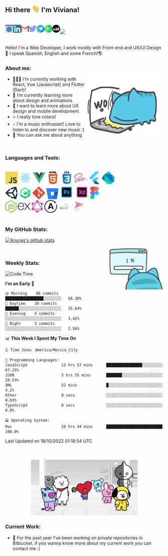 <!--**vivavv/vivavv** -->

## Hi there <img src="images/hi.gif" width="25px"> I'm Viviana!

<br/>
<!-- Buttons -->
<a href="https://vivavv.netlify.app/">
  <img align="left" alt="Portfolio" title="Portfolio" height="25" width="25" src="images/portfolio-img.svg">
</a>
<a href="https://www.linkedin.com/in/vivianavrc/">
  <img align="left" alt="LinkedIn" title="LinkedIn" height="25" width="25" src="images/linkedn-img.svg">
</a>
<a href="mailto:vivianavrc27@gmail.com">
 <img align="left" alt="Gmail" title="Gmail" height="25" width="25" src="images/gmail-img.svg">
</a>
<a href="https://twitter.com/ViviRod27">
 <img align="left" alt="Twitter" title="Twitter" height="25" width="25" src="images/twitter-img.svg">
</a>
<a href="https://t.me/vivavv">
 <img align="left" alt="Telegram" title="Telegram" height="25" width="25" src="images/telegram-img.svg">
</a>
<a href="https://open.spotify.com/user/vivavv">
 <img align="left" alt="Spotify" title="Spotify" height="25" width="25" src="images/spotify-img.svg">
</a>
<a href="https://www.deezer.com/es/profile/2164992848">
 <img align="left" alt="Deezer" title="Deezer" height="25" width="25" src="images/deezer-img.svg">
</a>
</span>

![](https://komarev.com/ghpvc/?username=vivavv&color=blueviolet&label=views)

<br />
<span>
Hello! I'm a Web Developer, I work mostly with Front-end and UX/UI Design👾 I speak Spanish, English and some French!🌎
</span>

<!-- Description -->

### About me:

<img src="images/capoo-work.gif" width="250" height="190" align="right" alt="capoo-work-gif"/>

- 👩🏻‍💻 I’m currently working with React, Vue (Javascript) and Flutter (Dart)!
- 🚀 I’m currently learning more about design and animations
- 🔎 I want to learn more about UX design and mobile development
- ⭐️ I really love colors!
- 🎶 I'm a music enthusiast! Love to listen to and discover new music :)
- 💬 You can ask me about anything

<br />
<!-- Languages and Tools -->

### Languages and Tools:

<br />
<code><img height="40" src="images/javascript-icon.png" alt="javascript"></code>
<code><img height="40" src="images/react-icon.png" alt="react"></code>
<code><img height="40" src="images/vue-icon.png" alt="vue"></code>
<code><img height="40" src="images/html-icon.png" alt="html"></code>
<code><img height="40" src="images/css-icon.png" alt="css"></code>
<code><img height="40" src="images/sass-icon.png" alt="sass"></code>
<code><img height="40" src="images/flutter-icon.svg" alt="flutter"></code>
<code><img height="40" src="images/dartlang-icon.svg" alt="dart"></code>
<br />
<code><img height="40" src="images/unity-icon.svg" alt="unity"></code>
<code><img height="40" src="images/c-sharp-icon.png" alt="csharp"></code>
<code><img height="40" src="images/git-icon.svg" alt="git"></code>
<code><img height="35" src="images/bitbucket-icon.svg" alt="bitbucket"></code>
<code><img height="45" src="images/adobe-photoshop-icon.png" alt="photoshop"></code>
<code><img height="45" src="images/adobe-xd-icon.png" alt="xd"></code>
<code><img height="40" src="images/figma-icon.png" alt="xd"></code>
<br />
<code><img height="40" src="images/nodejs-icon.svg" alt="node"></code>
<code><img height="40" src="images/expressjs-icon.svg" alt="expressjs"></code>
<code><img height="40" src="images/graphql-icon.svg" alt="node"></code>
<code><img height="40" src="images/apollo-icon.svg" alt="node"></code>
<code><img height="40" src="images/mysql-icon.png" alt="mysql"></code>
<code><img height="40" src="images/sql-server-icon.png" alt="mssql"></code>

<br />
<br />

<!-- Stats -->

### My GitHub Stats:

<img src="images/capoo-error.gif" width="230" height="170" alt="capoo-error-gif" align="right"/>

[![Anurag's github stats](https://github-readme-stats.vercel.app/api?username=vivavv&count_private=true&show_icons=true&theme=material-palenight)](https://github.com/anuraghazra/github-readme-stats)

<br />

### Weekly Stats:

<!--START_SECTION:waka-->
![Code Time](http://img.shields.io/badge/Code%20Time-1%2C870%20hrs%2055%20mins-blue)

**I'm an Early 🐤** 

```text
🌞 Morning    80 commits     █████████████████░░░░░░░░   68.38% 
🌆 Daytime    30 commits     ██████░░░░░░░░░░░░░░░░░░░   25.64% 
🌃 Evening    4 commits      ░░░░░░░░░░░░░░░░░░░░░░░░░   3.42% 
🌙 Night      3 commits      ░░░░░░░░░░░░░░░░░░░░░░░░░   2.56%

```


📊 **This Week I Spent My Time On** 

```text
⌚︎ Time Zone: America/Mexico_City

💬 Programming Languages: 
JavaScript               13 hrs 57 mins      ████████████████░░░░░░░░░   67.25% 
JSON                     5 hrs 55 mins       ███████░░░░░░░░░░░░░░░░░░   28.53% 
XML                      52 mins             █░░░░░░░░░░░░░░░░░░░░░░░░   4.2% 
Other                    0 secs              ░░░░░░░░░░░░░░░░░░░░░░░░░   0.03% 
TypeScript               0 secs              ░░░░░░░░░░░░░░░░░░░░░░░░░   0.0%

💻 Operating System: 
Mac                      20 hrs 44 mins      █████████████████████████   100.0%

```


 Last Updated on 18/10/2022 01:18:54 UTC
<!--END_SECTION:waka-->

<br />
<p align="center">
  <img width="340" height="183" alt="bt21-gif" src="images/bt21-go-go.gif">
</p>

### Current Work:
- 📣 For the past year I've been working on private repositories in Bitbucket, if you wanna know more about my current work you can contact me :)
